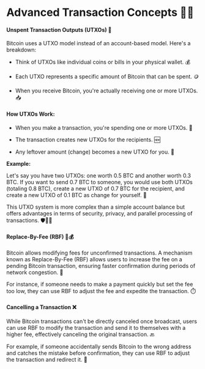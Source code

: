 # Advanced Transaction Concepts 🧠💼

#### Unspent Transaction Outputs (UTXOs) 🧾

Bitcoin uses a UTXO model instead of an account-based model. Here's a breakdown:

- Think of UTXOs like individual coins or bills in your physical wallet. 💰

 
- Each UTXO represents a specific amount of Bitcoin that can be spent. 🪙


- When you receive Bitcoin, you're actually receiving one or more UTXOs. 📥

#### How UTXOs Work:

- When you make a transaction, you're spending one or more UTXOs. 💸


- The transaction creates new UTXOs for the recipients. 🆕


- Any leftover amount (change) becomes a new UTXO for you. 🔄

**Example:**

Let's say you have two UTXOs: one worth 0.5 BTC and another worth 0.3 BTC. If you want to send 0.7 BTC to someone, you would use both UTXOs (totaling 0.8 BTC), create a new UTXO of 0.7 BTC for the recipient, and create a new UTXO of 0.1 BTC as change for yourself. 🧮

This UTXO system is more complex than a simple account balance but offers advantages in terms of security, privacy, and parallel processing of transactions. 🛡️🕵️‍♀️

#### Replace-By-Fee (RBF) 🔄💰

Bitcoin allows modifying fees for unconfirmed transactions. A mechanism known as Replace-By-Fee (RBF) allows users to increase the fee on a pending Bitcoin transaction, ensuring faster confirmation during periods of network congestion. 🚀

For instance, if someone needs to make a payment quickly but set the fee too low, they can use RBF to adjust the fee and expedite the transaction. ⏱️

#### Cancelling a Transaction ❌

While Bitcoin transactions can't be directly canceled once broadcast, users can use RBF to modify the transaction and send it to themselves with a higher fee, effectively canceling the original transaction. 🔙

For example, if someone accidentally sends Bitcoin to the wrong address and catches the mistake before confirmation, they can use RBF to adjust the transaction and redirect it. 🎯
